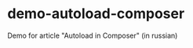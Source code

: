 demo-autoload-composer
======================

Demo for article "Autoload in Composer" (in russian)
